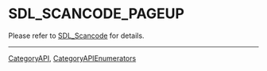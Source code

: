 # SDL_SCANCODE_PAGEUP

Please refer to [SDL_Scancode](SDL_Scancode) for details.

----
[CategoryAPI](CategoryAPI), [CategoryAPIEnumerators](CategoryAPIEnumerators)

